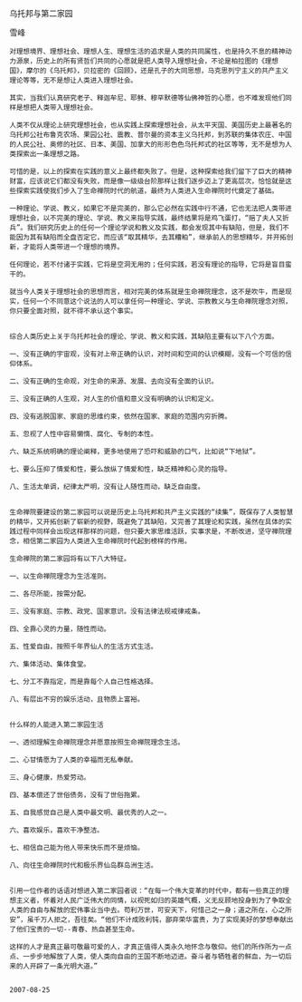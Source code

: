乌托邦与第二家园

雪峰


    对理想境界、理想社会、理想人生、理想生活的追求是人类的共同属性，也是持久不息的精神动力源泉，历史上的所有贤哲们共同的心愿就是把人类导入理想社会，不论是柏拉图的《理想国》，摩尔的《乌托邦》，贝拉密的《回顾》，还是孔子的大同思想，马克思列宁主义的共产主义理论等等，无不是想让人类进入理想社会。

    其实，当我们认真研究老子、释迦牟尼、耶稣、穆罕默德等仙佛神哲的心愿，也不难发现他们同样是想把人类带入理想社会。

    人类不仅从理论上研究理想社会，也从实践上探索理想社会，从太平天国、美国历史上最著名的乌托邦公社布鲁克农场、果园公社、震教、普尔曼的资本主义乌托邦，到苏联的集体农庄、中国的人民公社、奥修的社区、日本、美国、加拿大的形形色色乌托邦式的社区等等，无不是想为人类探索出一条理想之路。

    可惜的是，以上的探索在实践的意义上最终都失败了。但是，这种探索给我们留下了巨大的精神财富，应该说它们都没有失败，而是像一级级台阶那样让我们逐步迈上了更高层次，恰恰就是这些探索实践使我们步入了生命禅院时代的航道，最终为人类进入生命禅院时代奠定了基础。

    一种理论、学说、教义，如果它不是完美的，那么它必然在实践中行不通，它也无法把人类带进理想社会，以不完美的理论、学说、教义来指导实践，最终结果将是鸡飞蛋打，“赔了夫人又折兵”。我们研究历史上的任何一个理论学说和教义及实践，都会发现其中有缺陷，但是，我们不能因为其有缺陷而全盘否定它，而应该“取其精华，去其糟粕”，继承前人的思想精华，并开拓创新，才能将人类带进一个理想的境界。

    任何理论，若不付诸于实践，它将是空洞无用的；任何实践，若没有理论的指导，它将是盲目蛮干的。

    就当今人类关于理想社会的思想而言，相对完美的体系就是生命禅院理念，这不是吹牛，而是现实，任何一个不同意这个说法的人可以拿任何一种理论、学说、宗教教义与生命禅院理念对照，你只要全面对照，就不得不承认这个事实。


    综合人类历史上关于乌托邦社会的理论、学说、教义和实践，其缺陷主要有以下八个方面。

    一、没有正确的宇宙观，没有对上帝正确的认识，对时间和空间的认识模糊，没有一个可信的信仰体系。

    二、没有正确的生命观，对生命的来源、发展、去向没有全面的认识。

    三、没有正确的人生观，对人生的价值和意义没有明确的认识和定义。

    四、没有逃脱国家、家庭的思维约束，依然在国家、家庭的范围内穷折腾。

    五、忽视了人性中容易懒惰、腐化、专制的本性。

    六、缺乏系统明确的理论阐释，更多地使用了恐吓和威胁的口气，比如说“下地狱”。

    七、要么压抑了情爱和性，要么放纵了情爱和性，缺乏精神和心灵的指导。

    八、生活太单调，纪律太严明，没有让人随性而动，缺乏自由度。


    生命禅院要建设的第二家园可以说是历史上乌托邦和共产主义实践的“续集”，既保存了人类智慧的精华，又开拓创新了崭新的视野，既避免了其缺陷，又完善了其理论和实践，虽然在具体的实践过程中同样会出现这样那样的问题，但只要大家思维活跃，实事求是，不断改进，坚守禅院理念，相信第二家园为人类进入生命禅院时代起到榜样的作用。

    生命禅院的第二家园将有以下八大特征。

    一、以生命禅院理念为生活准则。

    二、各尽所能，按需分配。

    三、没有家庭、宗教、政党、国家意识。没有法律法规戒律戒条。

    四、全靠心灵的力量，随性而动。

    五、性爱自由，按照千年界仙人的生活方式生活。

    六、集体活动、集体食堂。

    七、分工不靠指定，而是靠每个人自己性格选择。

    八、有层出不穷的娱乐活动，且物质上富裕。


    什么样的人能进入第二家园生活

    一、透彻理解生命禅院理念并愿意按照生命禅院理念生活。

    二、心甘情愿为了人类的幸福而无私奉献。

    三、身心健康，热爱劳动。

    四、基本偿还了世俗债务，没有了世俗拖累。

    五、自我感觉自己是人类中最文明、最优秀的人之一。

    六、喜欢娱乐，喜欢干净整洁。

    七、相信自己能为他人带来快乐而不是烦恼。

    八、向往生命禅院时代和极乐界仙岛群岛洲生活。


    引用一位作者的话语对想进入第二家园者说：“在每一个伟大变革的时代中，都有一些真正的理想主义者，怀着对人民广泛伟大的同情，以视死如归的英雄气概，义无反顾地投身到为了争取全人类的自由与解放的宏伟事业当中去。苟利万世，可安天下，何惜己之一身；道之所在，心之所安”，虽千万人拒之，吾往矣。“他们不计成败利钝，鄙弃荣华富贵，为了实现美好的梦想奉献出了他们宝贵的一切--青春、热血甚至生命。

    这样的人才是真正最可敬最可爱的人，才真正值得人类永久地怀念与敬仰。他们的所作所为一点点、一步步地解放了人类，使人类向自由的王国不断地迈进。奋斗者与牺牲者的鲜血，为一切后来的人开辟了一条光明大道。”


    2007-08-25



